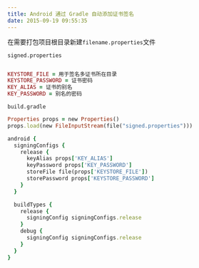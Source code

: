 ```yaml
---
title: Android 通过 Gradle 自动添加证书签名
date: 2015-09-19 09:55:35
---
```


在需要打包项目根目录新建`filename.properties`文件

`signed.properties`
```ruby

KEYSTORE_FILE = 用于签名多证书所在目录
KEYSTORE_PASSWORD = 证书密码
KEY_ALIAS = 证书的别名
KEY_PASSWORD = 别名的密码
```

`build.gradle`

```ruby
Properties props = new Properties()
props.load(new FileInputStream(file("signed.properties")))

android {
  signingConfigs {
    release {
      keyAlias props['KEY_ALIAS']
      keyPassword props['KEY_PASSWORD']
      storeFile file(props['KEYSTORE_FILE'])
      storePassword props['KEYSTORE_PASSWORD']
    }
  }

  buildTypes {
    release {
      signingConfig signingConfigs.release
    }
    debug {
      signingConfig signingConfigs.release
    }
  }
}
```
